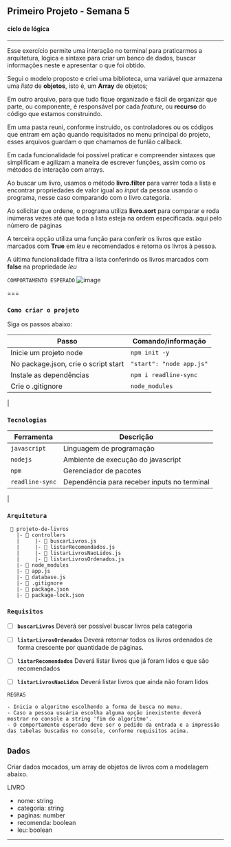 ## Primeiro Projeto  - Semana 5
#### ciclo de lógica

-----

Esse exercício permite uma interação no terminal para praticarmos a arquitetura, lógica e sintaxe para criar um banco de dados, buscar informações neste e apresentar o que foi obtido.

Segui o modelo proposto e criei uma biblioteca, uma variável que armazena uma *lista* de **objetos**, isto é, um **Array** de objetos;

Em outro arquivo, para que tudo fique organizado e fácil de organizar que parte, ou componente, é responsável por cada *feature*, ou **recurso** do código que estamos construindo.

Em uma pasta reuni, conforme instruido, os controladores ou os códigos que entram em ação quando requisitados no menu principal do projeto, esses arquivos guardam o que chamamos de funlão callback.

Em cada funcionalidade foi possível praticar  e compreender sintaxes que simplificam e agilizam a maneira de escrever funções, assim como os métodos de interação com arrays.

Ao buscar um livro, usamos o método **livro.filter** para varrer toda a lista e encontrar propriedades de valor igual ao *input* da pessoa usando o programa, nesse caso comparando com o livro.categoria.

Ao solicitar que ordene, o programa utiliza **livro.sort** para comparar e roda inúmeras vezes até que toda a lista esteja na ordem especificada. aqui pelo número de páginas

A terceira opção utiliza uma função para conferir os livros que estão marcados com **True** em *leu* e recomendados e retorna os livros à pessoa.

A última funcionalidade filtra a lista conferindo os livros marcados com **false** na propriedade *leu*



`COMPORTAMENTO ESPERADO`
![image](https://c.tenor.com/4MwauWSFOuYAAAAM/dragon-dragon-ball-z.gif)


===
### `Como criar o projeto` 
Siga os passos abaixo:

| Passo | Comando/informação       |
| --------- | ----------- |
| Inicie um projeto node | `npm init -y` |
| No package.json, crie o script start   | `"start": "node app.js"` |
| Instale as dependências   | `npm i readline-sync` |
| Crie o .gitignore     | `node_modules` |
|

### `Tecnologias`

| Ferramenta | Descrição |
| --- | --- |
| `javascript` | Linguagem de programação |
| `nodejs` | Ambiente de execução do javascript|
| `npm` | Gerenciador de pacotes|
| `readline-sync` | Dependência para receber inputs no terminal|
| 
  
### `Arquitetura`

```
 📁 projeto-de-livros
   |- 📁 controllers
   |     |- 📄 buscarLivros.js
   |     |- 📄 listarRecomendados.js
   |     |- 📄 listarLivrosNaoLidos.js
   |     |- 📄 listarLivrosOrdenados.js
   |- 📁 node_modules
   |- 📄 app.js
   |- 📄 database.js
   |- 📄 .gitignore
   |- 📄 package.json  
   |- 📄 package-lock.json
```

### `Requisitos`

- [ ]  **`buscarLivros`** Deverá ser possível buscar livros pela categoria
- [ ]  **`listarLivrosOrdenados`** Deverá retornar todos os livros ordenados de forma crescente por quantidade de páginas.
- [ ]  **`listarRecomendados`** Deverá listar livros que já foram lidos e que são recomendados
- [ ]  **`listarLivrosNaoLidos`** Deverá listar livros que ainda não foram lidos 


`REGRAS`
```
- Inicia o algoritmo escolhendo a forma de busca no menu.
- Caso a pessoa usuária escolha alguma opção inexistente deverá mostrar no console a string 'fim do algoritmo'.
- O comportamento esperado deve ser o pedido da entrada e a impressão das tabelas buscadas no console, conforme requisitos acima.
```



## `Dados`

Criar dados mocados, um array de objetos de livros com a modelagem abaixo.

LIVRO
- nome: string
- categoria: string
- paginas: number
- recomenda: boolean
- leu: boolean
----


